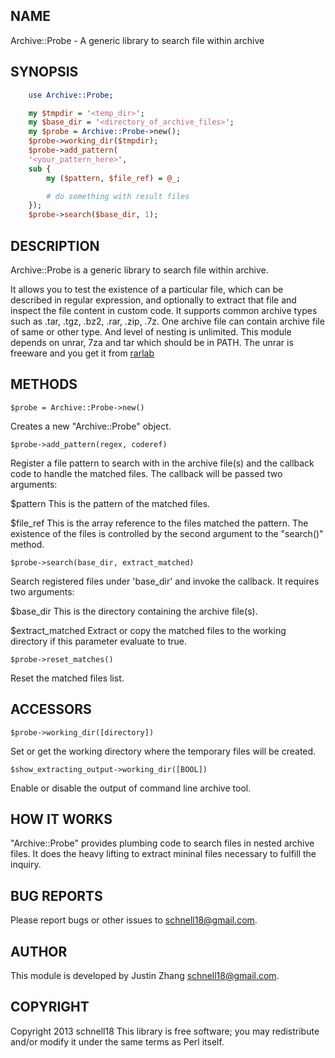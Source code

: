 NAME
----
Archive::Probe - A generic library to search file within archive

SYNOPSIS
--------
````perl
    use Archive::Probe;

    my $tmpdir = '<temp_dir>';
    my $base_dir = '<directory_of_archive_files>';
    my $probe = Archive::Probe->new();
    $probe->working_dir($tmpdir);
    $probe->add_pattern(
	'<your_pattern_here>',
	sub {
	    my ($pattern, $file_ref) = @_;

	    # do something with result files
    });
    $probe->search($base_dir, 1);
````

DESCRIPTION
-----------

Archive::Probe is a generic library to search file within archive.

It allows you to test the existence of a particular file, which can be
described in regular expression, and optionally to extract that file and
inspect the file content in custom code. It supports common archive
types such as .tar, .tgz, .bz2, .rar, .zip, .7z. One archive file can
contain archive file of same or other type. And level of nesting is
unlimited. This module depends on unrar, 7za and tar which should be in
PATH. The unrar is freeware and you get it from [rarlab][1]

METHODS
-------

    $probe = Archive::Probe->new()

Creates a new "Archive::Probe" object.

    $probe->add_pattern(regex, coderef)

Register a file pattern to search with in the archive file(s) and the
callback code to handle the matched files. The callback will be passed
two arguments:

$pattern
    This is the pattern of the matched files.

$file_ref
    This is the array reference to the files matched the pattern. The
    existence of the files is controlled by the second argument to the
    "search()" method.

    $probe->search(base_dir, extract_matched)

Search registered files under 'base_dir' and invoke the callback. It
requires two arguments:

$base_dir
    This is the directory containing the archive file(s).

$extract_matched
    Extract or copy the matched files to the working directory if this
    parameter evaluate to true.

    $probe->reset_matches()

Reset the matched files list.

ACCESSORS
---------

    $probe->working_dir([directory])

Set or get the working directory where the temporary files will be
created.

    $show_extracting_output->working_dir([BOOL])

Enable or disable the output of command line archive tool.

HOW IT WORKS
------------

"Archive::Probe" provides plumbing code to search files in nested
archive files. It does the heavy lifting to extract mininal files
necessary to fulfill the inquiry.

BUG REPORTS
-----------

Please report bugs or other issues to <schnell18@gmail.com>.

AUTHOR
------

This module is developed by Justin Zhang <schnell18@gmail.com>.

COPYRIGHT
---------

Copyright 2013 schnell18
This library is free software; you may redistribute and/or modify it
under the same terms as Perl itself.

[1]: http://www.rarlab.com/rar_add.htm "RAR Lab download page"
